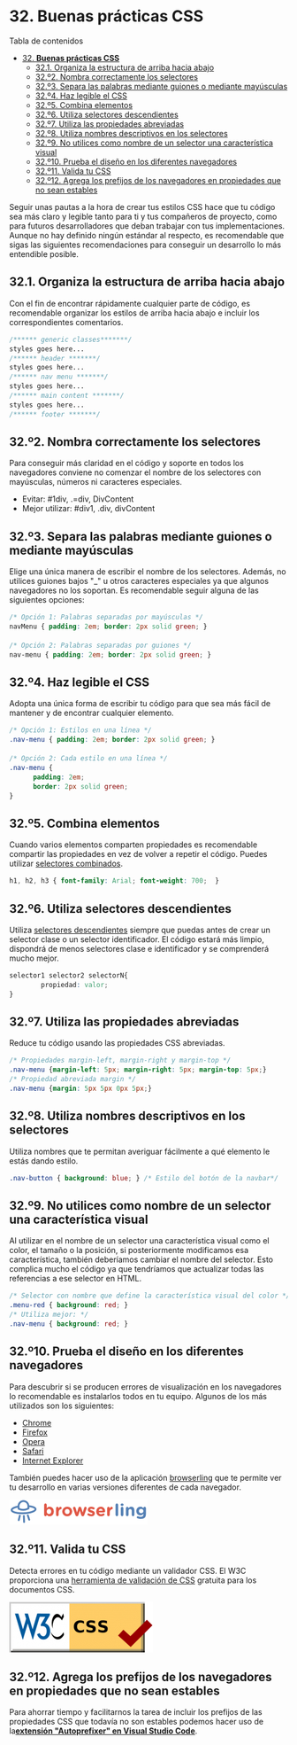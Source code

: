 # 32. **Buenas prácticas CSS**

Tabla de contenidos

- [32. **Buenas prácticas CSS**](#32-buenas-prácticas-css)
  - [32.1. Organiza la estructura de arriba hacia abajo](#321-organiza-la-estructura-de-arriba-hacia-abajo)
  - [32.º2. Nombra correctamente los selectores](#32º2-nombra-correctamente-los-selectores)
  - [32.º3. Separa las palabras mediante guiones o mediante mayúsculas](#32º3-separa-las-palabras-mediante-guiones-o-mediante-mayúsculas)
  - [32.º4. Haz legible el CSS](#32º4-haz-legible-el-css)
  - [32.º5. Combina elementos](#32º5-combina-elementos)
  - [32.º6. Utiliza selectores descendientes](#32º6-utiliza-selectores-descendientes)
  - [32.º7. Utiliza las propiedades abreviadas](#32º7-utiliza-las-propiedades-abreviadas)
  - [32.º8. Utiliza nombres descriptivos en los selectores](#32º8-utiliza-nombres-descriptivos-en-los-selectores)
  - [32.º9. No utilices como nombre de un selector una característica visual](#32º9-no-utilices-como-nombre-de-un-selector-una-característica-visual)
  - [32.º10. Prueba el diseño en los diferentes navegadores](#32º10-prueba-el-diseño-en-los-diferentes-navegadores)
  - [32.º11. Valida tu CSS](#32º11-valida-tu-css)
  - [32.º12. Agrega los prefijos de los navegadores en propiedades que no sean estables](#32º12-agrega-los-prefijos-de-los-navegadores-en-propiedades-que-no-sean-estables)

Seguir unas pautas a la hora de crear tus estilos CSS hace que tu código sea más claro y legible tanto para ti y tus compañeros de proyecto, como para futuros desarrolladores que deban trabajar con tus implementaciones. Aunque no hay definido ningún estándar al respecto, es recomendable que sigas las siguientes recomendaciones para conseguir un desarrollo lo más entendible posible.

## 32.1. Organiza la estructura de arriba hacia abajo

Con el fin de encontrar rápidamente cualquier parte de código, es recomendable organizar los estilos de arriba hacia abajo e incluir los correspondientes comentarios.

```css
/****** generic classes*******/
styles goes here...
/****** header *******/
styles goes here...
/****** nav menu *******/
styles goes here...
/****** main content *******/
styles goes here...
/****** footer *******/
```

## 32.º2. Nombra correctamente los selectores

Para conseguir más claridad en el código y soporte en todos los navegadores conviene no comenzar el nombre de los selectores con mayúsculas, números ni caracteres especiales.

- Evitar: #1div, .=div, DivContent 
- Mejor utilizar: #div1, .div, divContent

## 32.º3. Separa las palabras mediante guiones o mediante mayúsculas

Elige una única manera de escribir el nombre de los selectores. Además, no utilices guiones bajos "_" u otros caracteres especiales ya que algunos navegadores no los soportan. Es recomendable seguir alguna de las siguientes opciones:

```css
/* Opción 1: Palabras separadas por mayúsculas */
navMenu { padding: 2em; border: 2px solid green; }

/* Opción 2: Palabras separadas por guiones */
nav-menu { padding: 2em; border: 2px solid green; }
```

## 32.º4. Haz legible el CSS

Adopta una única forma de escribir tu código para que sea más fácil de mantener y de encontrar cualquier elemento.

```css
/* Opción 1: Estilos en una línea */
.nav-menu { padding: 2em; border: 2px solid green; }

/* Opción 2: Cada estilo en una línea */
.nav-menu { 
      padding: 2em; 
      border: 2px solid green; 
}
```

## 32.º5. Combina elementos

Cuando varios elementos comparten propiedades es recomendable compartir las propiedades en vez de volver a repetir el código. Puedes utilizar [selectores combinados](https://github.com/Sergio-Rey-Personal/DIW/blob/master/UD03_Disenyo_y_maquetacion_web_con_HTML5_y_CSS3/UD03_23_SelectoresCSS.md#36-combinaci%C3%B3n-de-selectores).

```css
h1, h2, h3 { font-family: Arial; font-weight: 700;  }
```

## 32.º6. Utiliza selectores descendientes

Utiliza [selectores descendientes](https://github.com/Sergio-Rey-Personal/DIW/blob/master/UD03_Disenyo_y_maquetacion_web_con_HTML5_y_CSS3/UD03_23_SelectoresCSS.md#35-selector-descendiente) siempre que puedas antes de crear un selector clase o un selector identificador. El código estará más limpio, dispondrá de menos selectores clase e identificador y se comprenderá mucho mejor.

```css
selector1 selector2 selectorN{
        propiedad: valor;
}
```

## 32.º7. Utiliza las propiedades abreviadas

Reduce tu código usando las propiedades CSS abreviadas.

```css
/* Propiedades margin-left, margin-right y margin-top */
.nav-menu {margin-left: 5px; margin-right: 5px; margin-top: 5px;}
/* Propiedad abreviada margin */
.nav-menu {margin: 5px 5px 0px 5px;}
```

## 32.º8. Utiliza nombres descriptivos en los selectores

Utiliza nombres que te permitan averiguar fácilmente a qué elemento le estás dando estilo.

```css
.nav-button { background: blue; } /* Estilo del botón de la navbar*/
```

## 32.º9. No utilices como nombre de un selector una característica visual

Al utilizar en el nombre de un selector una característica visual como el color, el tamaño o la posición, si posteriormente modificamos esa característica, también deberíamos cambiar el nombre del selector. Esto complica mucho el código ya que tendríamos que actualizar todas las referencias a ese selector en HTML.

```css
/* Selector con nombre que define la característica visual del color */
.menu-red { background: red; }
/* Utiliza mejor: */
.nav-menu { background: red; }
```

## 32.º10. Prueba el diseño en los diferentes navegadores

Para descubrir si se producen errores de visualización en los navegadores lo recomendable es instalarlos todos en tu equipo. Algunos de los más utilizados son los siguientes:

- [Chrome](https://www.google.com/intl/es/chrome/)
- [Firefox](http://www.mozilla.com/en-US/firefox/all.html)
- [Opera](http://www.opera.com/download/)
- [Safari](http://www.apple.com/es/safari/)
- [Internet Explorer](https://www.microsoft.com/es-es/download/internet-explorer.aspx)

También puedes hacer uso de la aplicación [browserling](https://www.browserling.com/) que te permite ver tu desarrollo en varias versiones diferentes de cada navegador.

![](img/browserling-logo-cross-browser-testing.png)

## 32.º11. Valida tu CSS

Detecta errores en tu código mediante un validador CSS. El W3C proporciona una [herramienta de validación de CSS](https://jigsaw.w3.org/css-validator/) gratuita para los documentos CSS.

![validador CSS](img/validador-CSS.png)

## 32.º12. Agrega los prefijos de los navegadores en propiedades que no sean estables

Para ahorrar tiempo y facilitarnos la tarea de incluir los prefijos de las propiedades CSS que todavía no son estables podemos hacer uso de la[**extensión "Autoprefixer" en Visual Studio Code**](https://github.com/Sergio-Rey-Personal/DIW/blob/master/UD03_Disenyo_y_maquetacion_web_con_HTML5_y_CSS3/UD03_31_PrefijosNavegadoresCSS.md).